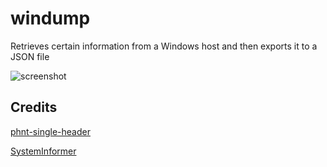 # windump
Retrieves certain information from a Windows host and then exports it to a JSON file

![screenshot](https://i.imgur.com/yUyACaK.png)

## Credits
[phnt-single-header](https://github.com/mrexodia/phnt-single-header)

[SystemInformer](https://github.com/winsiderss/systeminformer)

